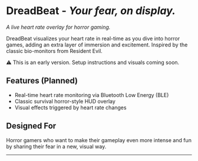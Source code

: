 # DreadBeat - *Your fear, on display.*
*A live heart rate overlay for horror gaming.*

DreadBeat visualizes your heart rate in real-time as you dive into horror games, adding an extra layer of immersion and excitement.
Inspired by the classic bio-monitors from Resident Evil.

⚠️ This is an early version. Setup instructions and visuals coming soon.

## Features (Planned)
- Real-time heart rate monitoring via Bluetooth Low Energy (BLE)
- Classic survival horror-style HUD overlay
- Visual effects triggered by heart rate changes

## Designed For
Horror gamers who want to make their gameplay even more intense and fun by sharing their fear in a new, visual way.

---
